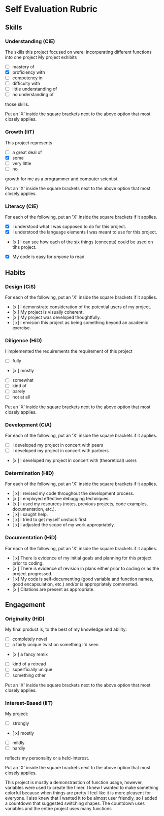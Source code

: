 Self Evaluation Rubric
======================

## Skills

### Understanding (CiE) 

The skills this project focused on were: 
incorperating different functions into one project
My project exhibits

- [ ] mastery of
- [x] proficiency with
- [ ] competency in
- [ ] difficulty with
- [ ] little understanding of
- [ ] no understanding of

those skills. 

Put an 'X' inside the square brackets next to the above option that most closely applies.

### Growth (IiT)

This project represents

- [ ] a great deal of
- [x] some
- [ ] very little
- [ ] no

growth for me as a programmer and computer scientist. 

Put an 'X' inside the square brackets next to the above option that most closely applies.

### Literacy (CiE)

For each of the following, put an 'X' inside the square brackets if it applies.

- [x] I understood what I was supposed to do for this project.
- [x] I understood the language elements I was meant to use for this project. 
- [x ] I can see how each of the six things (concepts) could be used on tihs project.  
- [x] My code is easy for *anyone* to read. 

## Habits

### Design (CiS)

For each of the following, put an 'X' inside the square brackets if it applies.

- [x ] I demonstrate consideration of the potential users of my project. 
- [x ] My project is visually coherent.
- [x ] My project was developed thoughtfully.
- [ x] I envision this project as being something beyond an academic exercise. 

### Diligence (HiD)

I implemented the requirements the requirement of this project 
- [ ] fully
- [x ] mostly
- [ ] somewhat
- [ ] kind of
- [ ] barely
- [ ] not at all

Put an 'X' inside the square brackets next to the above option that most closely applies.

### Development (CiA)

For each of the following, put an 'X' inside the square brackets if it applies. 
- [ ] I developed my project in concert with peers
- [ ] I developed my project in concert with partners
- [x ] I developed my project in concert with (theoretical) users

### Determination (HiD)

For each of the following, put an 'X' inside the square brackets if it applies.
- [ x] I revised my code throughout the development process. 
- [x ] I employed effective debugging techniques. 
- [x ] I used my resources (notes, previous projects, code examples, documentation, etc.). 
- [ x] I saught help. 
- [ x] I tried to get myself unstuck first.
- [ x] I adjusted the scope of my work appropriately.  

### Documentation (HiD)

For each of the following, put an 'X' inside the square brackets if it applies.
- [ x] There is evidence of my initial goals and planning for this project prior to coding. 
- [x ] There is evidence of revision in plans either prior to coding or as the project progressed.
- [ x] My code is self-documenting (good variable and function names, good encapsulation, etc.) and/or is appropriately commented.
- [x ] Citations are present as appropriate. 

## Engagement

### Originality (HiD)

My final product is, to the best of my knowledge and ability:
- [ ] completely novel
- [ ] a fairly unique twist on something I'd seen
- [x ] a fancy remix
- [ ] kind of a retread
- [ ] superficially unique
- [ ] something other 

Put an 'X' inside the square brackets next to the above option that most closely applies.

### Interest-Based (IiT)

My project: 
- [ ] strongly
- [ x] mostly
- [ ] mildly
- [ ] hardly

reflects my personality or a held-interest. 

Put an 'X' inside the square brackets next to the above option that most closely applies.

This project is mostly a demonstrastion of function usage, however, variables were used to create the timer. I knew I wanted to make something colorful because when things are pretty I feel like it is more pleasent for everyone. I also knew that I wanted it to be almost user friendly, so I added a countdown that suggested switching shapes. The countdown uses variables and the entire project uses many functions
